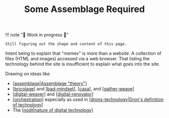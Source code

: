 ﻿---
backlinks:
- title: Colophon
  url: /colophon/colophon.html
- title: Today's note
  url: /seek/journal/todays-note.html
tags:
- colophon
- bad
title: Some Assemblage Required
type: note
---
!!! note "🚧  Work in progress 🚧"

    Still figuring out the shape and content of this page.

Intent being to explain that "memex" is more than a website. A collection of files (HTML and images) accessed via a web browser. That listing the technology behind the site is insufficient to explain what goes into the site.

Drawing on ideas like

- [[assemblage|Assemblage "theory"]]
- [[bricolage]] and [[bad-mindset]], [[casa]], and [[gather-weave]]
- [[digital-weaver]] and [[digital-renovator]]
- [[orchestration]] especially as used in [[drons-technology|Dron's definition of technology]]
- The [[nodt|nature of digital technology]]

[//begin]: # "Autogenerated link references for markdown compatibility"
[assemblage|Assemblage "theory"]: ../sense/Distribution/assemblage "Assemblage"
[bricolage]: ../sense/Bricolage/bricolage "Bricolage"
[bad-mindset]: ../sense/CASA/bad-mindset "The BAD (Bricolage, Affordances, Distribution) mindset"
[casa]: ../sense/CASA/casa "Contextually Appropriate Scaffolding Assemblages (CASA)"
[gather-weave]: ../sense/CASA/gather-weave "Gather and weave"
[digital-weaver]: ../sense/computing/digital-weaver "Digital Weaver"
[digital-renovator]: ../sense/computing/digital-renovator "Digital Renovator"
[orchestration]: ../sense/orchestration "Orchestration"
[drons-technology|Dron's definition of technology]: ../sense/nodt/drons-technology "Dron's take on technology"
[nodt|nature of digital technology]: ../sense/nodt/nodt "Nature of Digital Technology"
[//end]: # "Autogenerated link references"